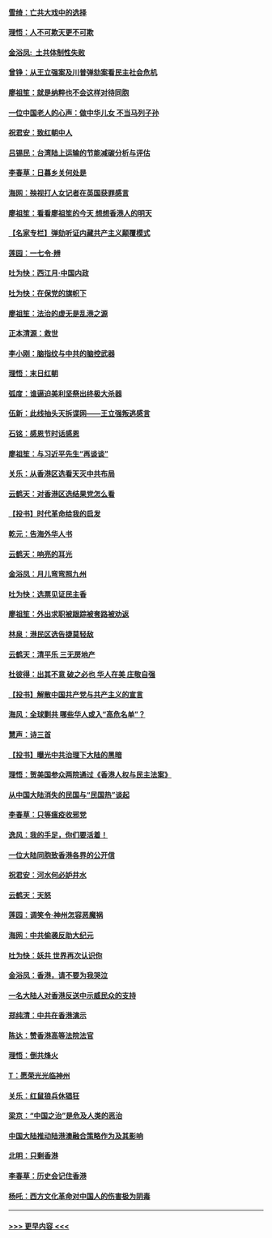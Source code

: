 #### [雪绮：亡共大戏中的选择](../pages/nsc993/n11699922.md?t=12042301) 
#### [理悟：人不可欺天更不可欺](../pages/nsc993/n11699657.md?t=12042301) 
#### [金浴凤:  土共体制性失败](../pages/nsc993/n11699361.md?t=12042301) 
#### [曾铮：从王立强案及川普弹劾案看民主社会危机](../pages/nsc993/n11699318.md?t=12042301) 
#### [廖祖笙：就是纳粹也不会这样对待同胞](../pages/nsc993/n11697658.md?t=12042301) 
#### [一位中国老人的心声：做中华儿女 不当马列子孙](../pages/nsc993/n11697525.md?t=12042301) 
#### [祝君安：致红朝中人](../pages/nsc993/n11697518.md?t=12042301) 
#### [吕锡民：台湾陆上运输的节能减碳分析与评估](../pages/nsc993/n11694983.md?t=12042301) 
#### [李春草：日暮乡关何处是](../pages/nsc993/n11694805.md?t=12042301) 
#### [海网：殃视打人女记者在英国获罪感言](../pages/nsc993/n11693832.md?t=12042301) 
#### [廖祖笙：看看廖祖笙的今天 想想香港人的明天](../pages/nsc993/n11693707.md?t=12042301) 
#### [【名家专栏】弹劾听证内藏共产主义颠覆模式](../pages/nsc993/n11693563.md?t=12042301) 
#### [莲园：一七令‧辨](../pages/nsc993/n11692558.md?t=12042301) 
#### [吐为快：西江月·中国内政](../pages/nsc993/n11692071.md?t=12042301) 
#### [吐为快：在保党的旗帜下](../pages/nsc993/n11691188.md?t=12042301) 
#### [廖祖笙：法治的虚无是乱港之源](../pages/nsc993/n11690605.md?t=12042301) 
#### [正本清源：救世](../pages/nsc993/n11689134.md?t=12042301) 
#### [李小刚：脑指纹与中共的脑控武器](../pages/nsc993/n11688900.md?t=12042301) 
#### [理悟：末日红朝](../pages/nsc993/n11688829.md?t=12042301) 
#### [弧度：谁逼迫美利坚祭出终极大杀器](../pages/nsc993/n11688735.md?t=12042301) 
#### [伍新：此线抽头天拆谍网——王立强叛逃感言](../pages/nsc993/n11687981.md?t=12042301) 
#### [石铭：感恩节时话感恩](../pages/nsc993/n11687568.md?t=12042301) 
#### [廖祖笙：与习近平先生“再谈谈”](../pages/nsc993/n11687005.md?t=12042301) 
#### [关乐：从香港区选看天灭中共布局](../pages/nsc993/n11686647.md?t=12042301) 
#### [云鹤天：对香港区选结果党怎么看](../pages/nsc993/n11686216.md?t=12042301) 
#### [【投书】时代革命给我的启发](../pages/nsc993/n11684287.md?t=12042301) 
#### [乾元：告海外华人书](../pages/nsc993/n11684044.md?t=12042301) 
#### [云鹤天：响亮的耳光](../pages/nsc993/n11684254.md?t=12042301) 
#### [金浴凤：月儿弯弯照九州](../pages/nsc993/n11684231.md?t=12042301) 
#### [吐为快：选票见证民主香](../pages/nsc993/n11684206.md?t=12042301) 
#### [廖祖笙：外出求职被跟踪被套路被劝返](../pages/nsc993/n11683874.md?t=12042301) 
#### [林泉：港民区选告捷莫轻敌](../pages/nsc993/n11683930.md?t=12042301) 
#### [云鹤天：清平乐 三无房地产](../pages/nsc993/n11681521.md?t=12042301) 
#### [杜彼得：出其不意 破之必也 华人在美 庄敬自强](../pages/nsc993/n11679554.md?t=12042301) 
#### [【投书】解散中国共产党与共产主义的宣言](../pages/nsc993/n11679177.md?t=12042301) 
#### [海风：全球剿共 哪些华人或入“高危名单”？](../pages/nsc993/n11678617.md?t=12042301) 
#### [慧声：诗三首](../pages/nsc993/n11678848.md?t=12042301) 
#### [【投书】曝光中共治理下大陆的黑暗](../pages/nsc993/n11678674.md?t=12042301) 
#### [理悟：贺美国参众两院通过《香港人权与民主法案》](../pages/nsc993/n11678104.md?t=12042301) 
#### [从中国大陆消失的民国与“民国热”谈起](../pages/nsc993/n11678075.md?t=12042301) 
#### [李春草：只等瘟疫收邪党](../pages/nsc993/n11677308.md?t=12042301) 
#### [逸风：我的手足，你们要活着！](../pages/nsc993/n11676352.md?t=12042301) 
#### [一位大陆同胞致香港各界的公开信](../pages/nsc993/n11675761.md?t=12042301) 
#### [祝君安：河水何必妒井水](../pages/nsc993/n11675746.md?t=12042301) 
#### [云鹤天：天怒](../pages/nsc993/n11675718.md?t=12042301) 
#### [莲园：调笑令‧神州怎容恶魔祸](../pages/nsc993/n11675648.md?t=12042301) 
#### [海网：中共偷袭反助大纪元](../pages/nsc993/n11673515.md?t=12042301) 
#### [吐为快：妖共 世界再次认识你](../pages/nsc993/n11673506.md?t=12042301) 
#### [金浴凤：香港，请不要为我哭泣](../pages/nsc993/n11673248.md?t=12042301) 
#### [一名大陆人对香港反送中示威民众的支持](../pages/nsc993/n11672615.md?t=12042301) 
#### [郑纯清：中共在香港演示](../pages/nsc993/n11670539.md?t=12042301) 
#### [陈达：赞香港高等法院法官](../pages/nsc993/n11669542.md?t=12042301) 
#### [理悟：倒共烽火](../pages/nsc993/n11668844.md?t=12042301) 
#### [T：愿荣光光临神州](../pages/nsc993/n11668421.md?t=12042301) 
#### [关乐：红鼠狼兵休猖狂](../pages/nsc993/n11668378.md?t=12042301) 
#### [梁京：“中国之治”是危及人类的恶治](../pages/nsc993/n11668328.md?t=12042301) 
#### [中国大陆推动陆港澳融合策略作为及其影响](../pages/nsc993/n11668157.md?t=12042301) 
#### [北明：只剩香港](../pages/nsc993/n11668002.md?t=12042301) 
#### [李春草：历史会记住香港](../pages/nsc993/n11667927.md?t=12042301) 
#### [杨吒：西方文化革命对中国人的伤害极为阴毒](../pages/nsc993/n11664521.md?t=12042301) 

----
#### [ >>> 更早内容 <<< ](../indexes/nsc993-earlier.md)
